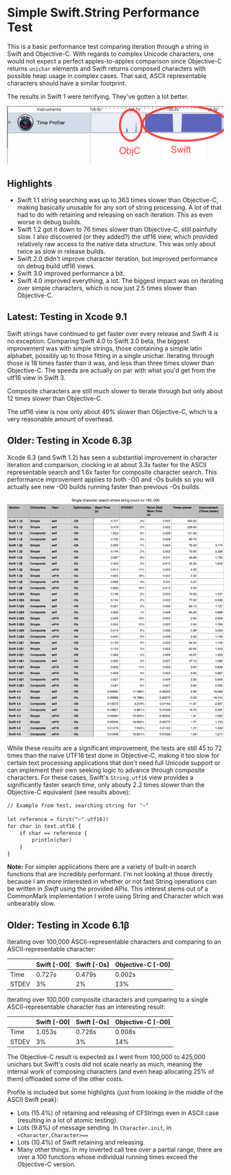 Simple Swift.String Performance Test
====================================

This is a basic performance test comparing iteration through a string in Swift and Objective-C.  With regards to complex Unicode characters, one would
not expect a perfect apples-to-apples comparison since Objective-C returns
`unichar` elements and Swift returns composed characters with possible heap
usage in complex cases.  That said, ASCII representable characters should have
a similar footprint.

The results in Swift 1 were terrifying.  They've gotten a lot better.

![Screenshot from Instruments](screenshot.png)

Highlights
----------

- Swift 1.1 string searching was up to 363 times slower than Objective-C, making basically unusable for any sort of string processing.  A lot of that had to do with retaining and releasing on each iteration.  This as even worse in debug builds.
- Swift 1.2 got it down to 76 times slower than Objective-C, still painfully slow.  I also discovered (or they added?) the utf16 view, which provided relatively raw access to the native data structure.  This was only about twice as slow in release builds.
- Swift 2.0 didn't improve character iteration, but improved performance on debug build utf16 views.
- Swift 3.0 improved performance a bit.
- Swift 4.0 improved everything, a lot.  The biggest impact was on iterating over simple characters, which is now just 2.5 times slower than Objective-C.

Latest: Testing in Xcode 9.1
----------------------------

Swift strings have continued to get faster over every release and Swift 4 is no exception.  Comparing Swift 4.0 to Swift 3.0 beta, the biggest improvement was with simple strings, those containing a simple latin alphabet, possibly up to those fitting in a single unichar.  Iterating through those is 18 times faster than it was, and less than three times slower than Objective-C.  The speeds are actually on par with what you'd get from the utf16 view in Swift 3.

Composite characters are still much slower to iterate through but only about 12 times slower than Objective-C.

The utf16 view is now only about 40% slower than Objective-C, which is a very reasonable amount of overhead.

Older: Testing in Xcode 6.3β
-----------------------------

Xcode 6.3 (and Swift 1.2) has seen a substantial improvement in character iteration
and comparison, clocking in at about 3.3x faster for the ASCII representable search
and 1.6x faster for composite character search.  This performance improvement applies 
to both -O0 and -Os builds so you will actually see new -O0 builds running faster than 
previous -Os builds.

![Table of results, available in Results.numbers](results.png)

While these results are a significant improvement, the tests are still 45 to 72 times 
than the naive UTF16 test done in Objective-C, making it too slow for certain text 
processing applications that don't need full Unicode support or can implement their 
own seeking logic to advance through composite characters.  For these cases, Swift's 
`String.utf16` view provides a significantly faster search time, only abouty 2.2 times 
slower than the Objective-C equivalent (see results above):

    // Example from test, searching string for "~"
    
    let reference = first("~".utf16)!
    for char in text.utf16 {
        if char == reference {
            println(char)
        }
    }

**Note:** For simpler applications there are a variety of built-in search functions that 
are incredibly performant.  I'm not looking at those directly because I am more interested 
in whether or not fast String operations can be written *in Swift* using the provided APIs.
This interest stems out of a CommonMark implementation I wrote using String and Character 
which was unbearably slow.

Older: Testing in Xcode 6.1β
----------------------------

Iterating over 100,000 ASCII-representable characters and comparing to an
ASCII-representable character:

|       |Swift [-O0] | Swift [-Os] | Objective-C [-O0] |
|-------|------------|-------------|-------------------|
| Time  | 0.727s     | 0.479s      | 0.002s            |
| STDEV | 3%         | 2%          | 13%               |

Iterating over 100,000 composite characters and comparing to a single
ASCII-representable character has an interesting result:

|       |Swift [-O0] | Swift [-Os] | Objective-C [-O0] |
|-------|------------|-------------|-------------------|
| Time  | 1.053s     | 0.726s      | 0.008s            |
| STDEV | 3%         | 3%          | 14%               |

The Objective-C result is expected as I went from 100,000 to 425,000 unichars
but Swift's costs did not scale nearly as much, meaning the internal work of
composing characters (and even heap allocating 25% of them) offloaded some of
the other costs.

Profile is included but some highlights (just from looking in the middle of the
ASCII Swift peak):

- Lots (15.4%) of retaining and releasing of CFStrings even in ASCII case
  (resulting in a lot of atomic testing).
- Lots (9.8%) of message sending.  In `Character.init`, in
  `<Character,Character>==`
- Lots (10.4%) of Swift retaining and releasing.
- Many other things.  In my inverted call tree over a partial range, there are
  over a 100 functions whose individual running times exceed the Objective-C
  version.
